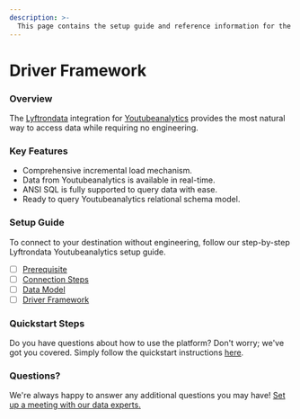 ```yaml
---
description: >-
  This page contains the setup guide and reference information for the Youtubeanalytics source connector.
---
```


# Driver Framework

### Overview

The [Lyftrondata](https://www.lyftrondata.com/) integration for [Youtubeanalytics](None) provides the most natural way to access data while requiring no engineering.

### Key Features

* Comprehensive incremental load mechanism.
* Data from Youtubeanalytics is available in real-time.&#x20;
* ANSI SQL is fully supported to query data with ease.
* Ready to query Youtubeanalytics relational schema model.

### Setup Guide

To connect to your destination without engineering, follow our step-by-step Lyftrondata Youtubeanalytics setup guide.

* [ ] [Prerequisite](../prerequisite.md)
* [ ] [Connection Steps](../connection-steps.md)
* [ ] [Data Model](../data-model/erd.md)
* [ ] [Driver Framework](../driver-framework/)

### Quickstart Steps

Do you have questions about how to use the platform? Don't worry; we've got you covered. Simply follow the quickstart instructions [here](../driver-framework/README.md).

### Questions? <a href="#questions" id="questions"></a>

We're always happy to answer any additional questions you may have! [Set up a meeting with our data experts.](https://www.lyftrondata.com/book-a-meeting/)


